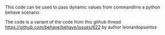This code can be used to pass dynamic values from commandline a python behave scenario.

The code is a variant of the code from this github thread
https://github.com/behave/behave/issues/622 by author leonardopsantos